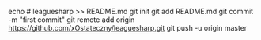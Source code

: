 echo # leaguesharp >> README.md
git init
git add README.md
git commit -m "first commit"
git remote add origin https://github.com/xOstateczny/leaguesharp.git
git push -u origin master
